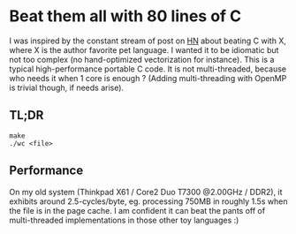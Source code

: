 # Beat them all with 80 lines of C

I was inspired by the constant stream of post on [HN](https://hn.algolia.com/?q=beating+c+with) about beating C with X, where X is the author favorite pet language.
I wanted it to be idiomatic but not too complex (no hand-optimized vectorization for instance). This is a typical high-performance portable C code.
It is not multi-threaded, because who needs it when 1 core is enough ? (Adding multi-threading with OpenMP is trivial though, if needs arise).

## TL;DR

	make
	./wc <file>

## Performance

On my old system (Thinkpad X61 / Core2 Duo T7300 @2.00GHz / DDR2), it exhibits around 2.5-cycles/byte, eg. processing 750MB in roughly 1.5s when the file is in the page cache.
I am confident it can beat the pants off of multi-threaded implementations in those other toy languages :)
